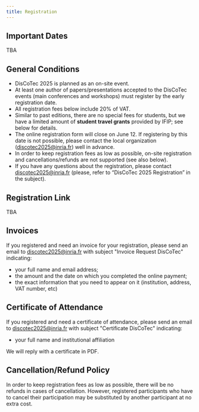 ```yaml
---
title: Registration
---
```


## Important Dates
TBA

## General Conditions 
* DisCoTec 2025 is planned as an on-site event.
* At least one author of papers/presentations accepted to the DisCoTec events (main conferences and workshops) must register by the early registration date.
* All registration fees below include 20% of VAT.
* Similar to past editions, there are no special fees for students, but we have a limited amount of **student travel grants** provided by IFIP; see below for details.
* The online registration form will close on June 12. If registering by this date is not possible, please contact the local organization (<discotec2025@inria.fr>) well in advance.
* In order to keep registration fees as low as possible, on-site registration and cancellations/refunds are not supported (see also below). 
* If you have any questions about the registration, please contact <discotec2025@inria.fr> (please, refer to “DisCoTec 2025 Registration” in the subject).

## Registration Link
TBA
<!--*(May 22, 17:20)* The registration form was down, but now it is available again. Due to the disruption, the early registration deadline is extended until Friday, May 24th (noon, CEST). Apologies for the inconvenience!-->

<!-- The deadline for registration has passed. Registering online is no longer possible. -->

<!--You can still register for attending the conference  **until June 12** by filling the [registration form](https://santu.com/dsy027). 



## Events and Fees

*(May 28)* The registration fee for one-day workshops (Monday or Friday) has been reduced to 80 Euro.
 
| | ~~Early (until May 22)~~ | Late (until June 12) |
| - | -: | -: |
| **DisCoTec Conferences + Workshops** (Monday - Friday) | ~~EUR 650~~  | EUR 750 | 
| **DisCoTec Conferences only** (Tuesday - Thursday) | ~~EUR 525~~ | EUR 625 |
| **Monday Workshop (DiDiT)** | ~~EUR 180~~ | ~~EUR 180~~ EUR 80 |
| **Friday Workshops (ICE and PLNL)** | ~~EUR 180~~  | ~~EUR 180~~ EUR 80 |
-->

## Invoices
If you registered and need an invoice for your registration, please send an email to <discotec2025@inria.fr> with subject "Invoice Request DisCoTec" indicating:
- your full name and email address; 
- the amount and the date on which you completed the online payment; 
- the exact information that you need to appear on it (institution, address, VAT number, etc)

## Certificate of Attendance
If you registered and need a certificate of attendance, please send an email to <discotec2025@inria.fr> with subject "Certificate DisCoTec" indicating:
- your full name and institutional affiliation

We will reply with a certificate in PDF.

<!--
## Social Events
### Welcome reception on Monday, June 9
Access to the Welcome reception on Monday, June 17 (at the House of Connections) is included in:
* Registration to “DisCoTec Conferences + Workshops”
* Registration to “Monday Workshop” 

### Social program on Wednesday, June 11
* Excursion
* Conference dinner

### Closing drinks on Friday, June 13
Access to the closing drinks on Friday, June 21 (at the Bernoulliborg )is included in:
* Registration to “DisCoTec Conferences + Workshops”
* Registration to “Friday Workshop” 

## Event Description
### Registration to “DisCoTec Conferences + Workshops” includes:
* All benefits of “DisCoTec Conferences only” (see below).
* All benefits of “Monday Workshop” (see below).
* All benefits of “Friday Workshops” (see below).

### Registration to “DisCoTec Conferences only” includes:
* Access to all Coordination, DAIS, and FORTE sessions on Tuesday 18, Wednesday 19, and Thursday 20.
* Lunch and two coffee breaks on Tuesday 18, Wednesday 19, and Thursday 20.
* Free access to the online LNCS proceedings of Coordination, DAIS, and FORTE.
* Excursion and conference dinner on Wednesday 19.

### Registration to “Monday Workshop” includes:
* Access to the workshop DiDiT on Monday 17.
* Lunch and two coffee breaks on Monday 17.
* Welcome reception (at the House of Connections) on Monday 17.

### Registration to “Friday Workshops” includes:
* Access to all the workshops (ICE and PLNL) on Friday 21.
* Lunch and two coffee breaks on Friday 21.
* Closing drinks (at the Bernoulliborg) on Friday 21.

## Student Travel Grants 
Similar to past editions, there are no special fees for students but we have a limited amount of student travel grants provided by [IFIP](https://www.ifip.org) (subject to conditions). 

In order to apply to these grants, candidates should send their application (CV and a one-page motivation letter) via email to <discotec2025@inria.fr> with the subject “DisCoTec 2025 - student travel grant”. 

Applications should arrive by the early registration date, and will be handled on a first-come, first-served basis. 


## Visa Information
For official information about visas for entering The Netherlands, please refer to [this webpage](https://www.netherlandsworldwide.nl/visa-the-netherlands).

In case you need an invitation letter, after completing the registration process, please send your request to <discotec2025@inria.fr> (subject: “DisCoTec 2025 - Visa invitation letter”) by specifying the following details:

* Date in which you completed the registration and payment process
* Full name (as shown in your passport)
* Date of birth
* Snail mail address
* Professional e-mail address
* If you are presenting a paper: title of the paper, submission number, name of the conference/workshop
* Proof of student or professional status
* Passport number, expiration date, issuing country

We aim at processing letter requests quickly (via email), after having confirmed that registration has taken place. 
-->

## Cancellation/Refund Policy
In order to keep registration fees as low as possible, there will be no refunds in cases of cancellation. However, registered participants who have to cancel their participation may be substituted by another participant at no extra cost.
